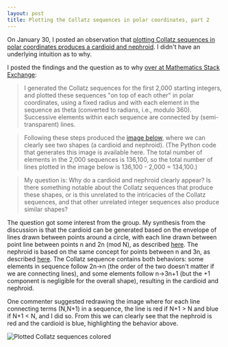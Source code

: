 ```yaml
---
layout: post
title: Plotting the Collatz sequences in polar coordinates, part 2
---
```


On January 30, I posted an observation that [plotting Collatz sequences in polar coordinates produces a cardioid and nephroid](https://en.wikipedia.org/wiki/Cardioid). I didn't have an underlying intuition as to why.

I posted the findings and the question as to why [over at Mathematics Stack Exchange](https://math.stackexchange.com/questions/4005950/why-does-plotting-collatz-sequences-in-polar-coordinates-produce-a-cardioid-and):

> I generated the Collatz sequences for the first 2,000 starting integers, and plotted these sequences "on top of each other" in polar coordinates, using a fixed radius and with each element in the sequence as theta (converted to radians, i.e., modulo 360). Successive elements within each sequence are connected by (semi-transparent) lines.

> Following these steps produced the [image below](http://www.kylegiddon.com/images/collatz.png), where we can clearly see two shapes (a cardioid and nephroid). (The Python code that generates this image is available here. The total number of elements in the 2,000 sequences is 136,100, so the total number of lines plotted in the image below is 136,100 - 2,000 = 134,100.)

> My question is: Why do a cardioid and nephroid clearly appear? Is there something notable about the Collatz sequences that produce these shapes, or is this unrelated to the intricacies of the Collatz sequences, and that other unrelated integer sequences also produce similar shapes?

The question got some interest from the group. My synthesis from the discussion is that the cardioid can be generated based on the envelope of lines drawn between points around a circle, with each line drawn between point line between points n and 2n (mod N), as described [here](https://divisbyzero.com/2018/04/02/i-heart-cardioids/). The nephroid is based on the same concept for points between n and 3n, as described [here](https://www.youtube.com/watch?app=desktop&v=qhbuKbxJsk8). The Collatz sequence contains both behaviors: some elements in sequence follow 2n->n (the order of the two doesn't matter if we are connecting lines), and some elements follow n->3n+1 (but the +1 component is negligible for the overall shape), resulting in the cardioid and nephroid.

One commenter suggested redrawing the image where for each line connecting terms (N,N+1) in a sequence, the line is red if N+1 > N and blue if N+1 < N, and I did so. From this we can clearly see that the nephroid is red and the cardioid is blue, highlighting the behavior above.

![Plotted Collatz sequences colored](/images/collatz_colored.png)

